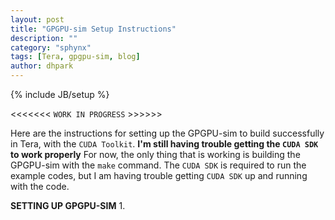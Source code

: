```yaml
---
layout: post
title: "GPGPU-sim Setup Instructions"
description: ""
category: "sphynx"
tags: [Tera, gpgpu-sim, blog]
author: dhpark
---
```

{% include JB/setup %}

<<<<<<< `WORK IN PROGRESS` >>>>>>

Here are the instructions for setting up the GPGPU-sim to build successfully in Tera, with the `CUDA Toolkit`.
**I'm still having trouble getting the `CUDA SDK` to work properly**
For now, the only thing that is working is building the GPGPU-sim with the `make` command. 
The `CUDA SDK` is required to run the example codes, but I am having trouble getting `CUDA SDK` up and running with the code.

**SETTING UP GPGPU-SIM**
1. 



